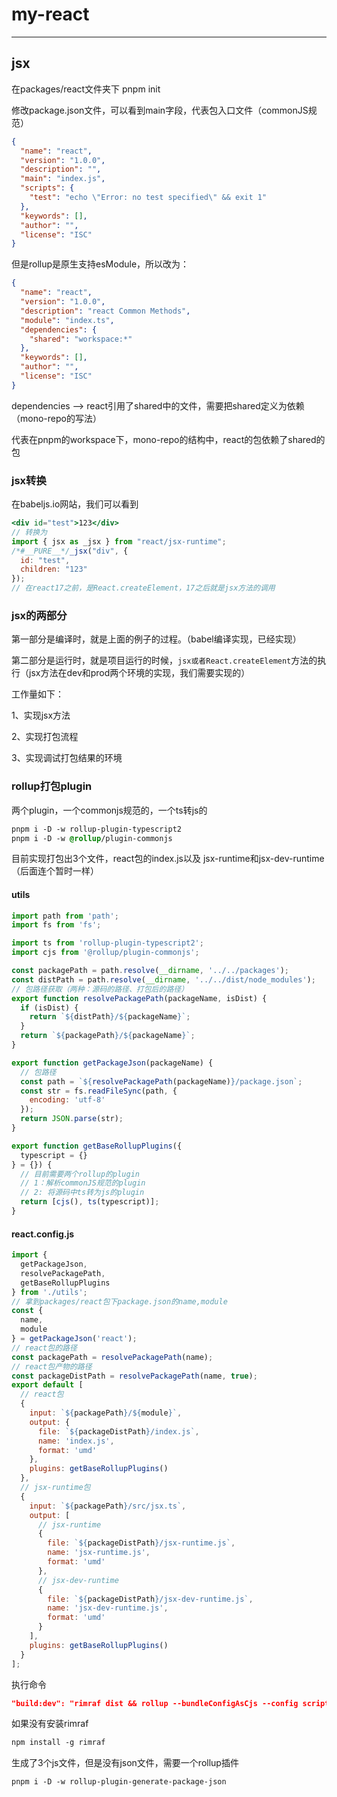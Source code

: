 # my-react

<hr/>

## jsx

在packages/react文件夹下 pnpm init

修改package.json文件，可以看到main字段，代表包入口文件（commonJS规范）

```json
{
  "name": "react",
  "version": "1.0.0",
  "description": "",
  "main": "index.js",
  "scripts": {
    "test": "echo \"Error: no test specified\" && exit 1"
  },
  "keywords": [],
  "author": "",
  "license": "ISC"
}

```

但是rollup是原生支持esModule，所以改为：

```json
{
  "name": "react",
  "version": "1.0.0",
  "description": "react Common Methods",
  "module": "index.ts",
  "dependencies": {
    "shared": "workspace:*"
  },
  "keywords": [],
  "author": "",
  "license": "ISC"
}
```

dependencies --> react引用了shared中的文件，需要把shared定义为依赖（mono-repo的写法）

代表在pnpm的workspace下，mono-repo的结构中，react的包依赖了shared的包

### jsx转换

在babeljs.io网站，我们可以看到

```jsx
<div id="test">123</div>
// 转换为
import { jsx as _jsx } from "react/jsx-runtime";
/*#__PURE__*/_jsx("div", {
  id: "test",
  children: "123"
});
// 在react17之前，是React.createElement，17之后就是jsx方法的调用
```

### jsx的两部分

第一部分是编译时，就是上面的例子的过程。（babel编译实现，已经实现）

第二部分是运行时，就是项目运行的时候，`jsx或者React.createElement`方法的执行（jsx方法在dev和prod两个环境的实现，我们需要实现的）

工作量如下：

1、实现jsx方法

2、实现打包流程

3、实现调试打包结果的环境

### rollup打包plugin

两个plugin，一个commonjs规范的，一个ts转js的

```css
pnpm i -D -w rollup-plugin-typescript2
pnpm i -D -w @rollup/plugin-commonjs
```

目前实现打包出3个文件，react包的index.js以及 jsx-runtime和jsx-dev-runtime（后面连个暂时一样）

#### utils

```js
import path from 'path';
import fs from 'fs';

import ts from 'rollup-plugin-typescript2';
import cjs from '@rollup/plugin-commonjs';

const packagePath = path.resolve(__dirname, '../../packages');
const distPath = path.resolve(__dirname, '../../dist/node_modules');
// 包路径获取（两种：源码的路径、打包后的路径）
export function resolvePackagePath(packageName, isDist) {
  if (isDist) {
    return `${distPath}/${packageName}`;
  }
  return `${packagePath}/${packageName}`;
}

export function getPackageJson(packageName) {
  // 包路径
  const path = `${resolvePackagePath(packageName)}/package.json`;
  const str = fs.readFileSync(path, {
    encoding: 'utf-8'
  });
  return JSON.parse(str);
}

export function getBaseRollupPlugins({
  typescript = {}
} = {}) {
  // 目前需要两个rollup的plugin
  // 1：解析commonJS规范的plugin
  // 2: 将源码中ts转为js的plugin
  return [cjs(), ts(typescript)];
}
```

#### react.config.js

```js
import {
  getPackageJson,
  resolvePackagePath,
  getBaseRollupPlugins
} from './utils';
// 拿到packages/react包下package.json的name,module
const {
  name,
  module
} = getPackageJson('react');
// react包的路径
const packagePath = resolvePackagePath(name);
// react包产物的路径
const packageDistPath = resolvePackagePath(name, true);
export default [
  // react包
  {
    input: `${packagePath}/${module}`,
    output: {
      file: `${packageDistPath}/index.js`,
      name: 'index.js',
      format: 'umd'
    },
    plugins: getBaseRollupPlugins()
  },
  // jsx-runtime包
  {
    input: `${packagePath}/src/jsx.ts`,
    output: [
      // jsx-runtime
      {
        file: `${packageDistPath}/jsx-runtime.js`,
        name: 'jsx-runtime.js',
        format: 'umd'
      },
      // jsx-dev-runtime
      {
        file: `${packageDistPath}/jsx-dev-runtime.js`,
        name: 'jsx-dev-runtime.js',
        format: 'umd'
      }
    ],
    plugins: getBaseRollupPlugins()
  }
];
```

执行命令

```json
"build:dev": "rimraf dist && rollup --bundleConfigAsCjs --config scripts/rollup/react.config.js"
```

如果没有安装rimraf

```css
npm install -g rimraf
```

生成了3个js文件，但是没有json文件，需要一个rollup插件

```css
pnpm i -D -w rollup-plugin-generate-package-json
```


